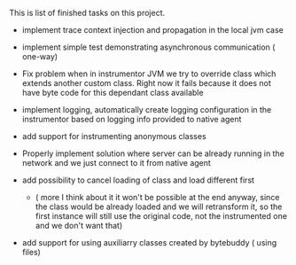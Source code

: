 This is list of finished tasks on this project.

- implement trace context injection and propagation in the local jvm
  case
- implement simple test demonstrating asynchronous communication ( one-way)
- Fix problem when in instrumentor JVM we try to override class which
  extends another custom class. Right now it fails because it does not
  have byte code for this dependant class available
- implement logging, automatically create logging configuration in
  the instrumentor based on logging info provided to native agent
  
- add support for instrumenting anonymous classes

- Properly implement solution where server can be already running in the network
    and we just connect to it from native agent
    
- add possibility to cancel loading of class and load different first
  - ( more I think about it it won't be possible at the end anyway,
      since the class would be already loaded and we will retransform it,
      so the first instance will still use the original code, not the instrumented
      one and we don't want that)
      
- add support for using auxiliarry classes created by bytebuddy ( using files)      